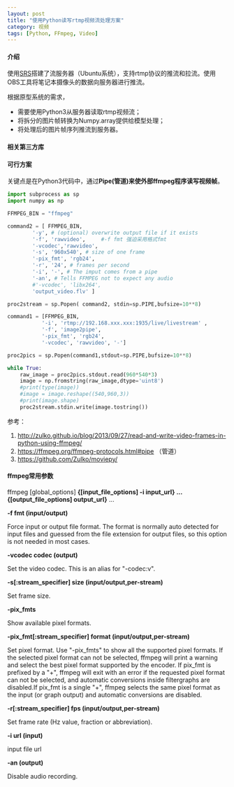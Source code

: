 ```yaml
---
layout: post
title: "使用Python读写rtmp视频流处理方案"
category: 视频
tags: [Python, FFmpeg, Video]
---
```


#### 介绍

使用[SRS][1]搭建了流服务器（Ubuntu系统），支持rtmp协议的推流和拉流。使用OBS工具将笔记本摄像头的数据向服务器进行推流。

根据原型系统的需求，
+ 需要使用Python3从服务器读取rtmp视频流；
+ 将拆分的图片帧转换为Numpy.array提供给模型处理；
+ 将处理后的图片帧序列推流到服务器。

#### 相关第三方库



#### 可行方案

关键点是在Python3代码中，通过**Pipe(管道)来使外部ffmpeg程序读写视频帧**。

```Python
import subprocess as sp
import numpy as np

FFMPEG_BIN = "ffmpeg"

command2 = [ FFMPEG_BIN,
        '-y', # (optional) overwrite output file if it exists
        '-f', 'rawvideo',     #-f fmt 强迫采用格式fmt
        '-vcodec','rawvideo',
        '-s', '960x540', # size of one frame
        '-pix_fmt', 'rgb24',
        '-r', '24', # frames per second
        '-i', '-', # The imput comes from a pipe
        '-an', # Tells FFMPEG not to expect any audio
        #'-vcodec', 'libx264',
        'output_video.flv' ]

proc2stream = sp.Popen( command2, stdin=sp.PIPE,bufsize=10**8)

command1 = [FFMPEG_BIN,
           '-i', 'rtmp://192.168.xxx.xxx:1935/live/livestream' , 
           '-f', 'image2pipe', 
           '-pix_fmt', 'rgb24',
           '-vcodec', 'rawvideo', '-']

proc2pics = sp.Popen(command1,stdout=sp.PIPE,bufsize=10**8)

while True:
    raw_image = proc2pics.stdout.read(960*540*3)
    image = np.fromstring(raw_image,dtype='uint8')
    #print(type(image))
    #image = image.reshape((540,960,3))
    #print(image.shape)
    proc2stream.stdin.write(image.tostring())
```
参考：
1. http://zulko.github.io/blog/2013/09/27/read-and-write-video-frames-in-python-using-ffmpeg/     
2. https://ffmpeg.org/ffmpeg-protocols.html#pipe （管道）
3. https://github.com/Zulko/moviepy/

#### ffmpeg常用参数

ffmpeg [global_options] **{[input_file_options] -i input_url} ... {[output_file_options] output_url}** ...

**-f fmt (input/output)**

Force input or output file format. The format is normally auto detected for input files and guessed from the file extension for output files, so this option is not needed in most cases.

**-vcodec codec (output)**

Set the video codec. This is an alias for "-codec:v".

**-s[:stream_specifier] size (input/output,per-stream)**

Set frame size.

**-pix_fmts**

Show available pixel formats.


**-pix_fmt[:stream_specifier] format (input/output,per-stream)**

Set pixel format. Use "-pix_fmts" to show all the supported pixel formats.  If the selected pixel format can not be selected, 
ffmpeg will print a warning and select the best pixel format supported by the encoder.  If pix_fmt is prefixed by a "+", 
ffmpeg will exit with an error if the requested pixel format can not be selected, and automatic conversions inside filtergraphs are disabled.If pix_fmt is a single "+", ffmpeg selects the same pixel format as the input (or graph output) and automatic conversions are disabled.

**-r[:stream_specifier] fps (input/output,per-stream)**

Set frame rate (Hz value, fraction or abbreviation).

**-i url (input)**

input file url


**-an (output)**

Disable audio recording.








[1]:https://github.com/ossrs/srs
